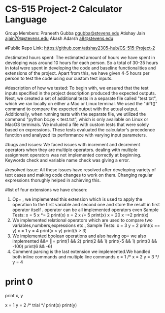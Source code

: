 # CS-515 Project-2 Calculator Language
Group Members:
Praneeth Gubba pgubba@stevens.edu
Atishay Jain ajain70@stevens.edu
Akash Adarsh a8@stevens.edu

#Public Repo Link: 
https://github.com/atishay2305-hub/CS-515-Project-2

#estimated hours spent: The estimated amount of hours we have spent in developing was around 10 hours for each person. So a total of 30-35 hours in total were spent in developing the code and baseline functionalities and extensions of the project. Apart from this, we have given 4-5 hours per person to test the code using our custom test inputs. 

#description of how we tested: To begin with, we ensured that the test inputs specified in the project description produced the expected outputs. Next, we created a set of additional tests in a separate file called "test.txt", which we ran locally on either a Mac or Linux terminal. We used the "diff()" command to compare the expected output with the actual output. Additionally, when running tests with the separate file, we utilized the command "python bc.py < test.txt", which is only available on Linux or MacOS terminals. We included a file with custom tests that were solely based on expressions. These tests evaluated the calculator's precedence function and analyzed its performance with varying input parameters.

#bugs and issues:
We faced issues with increment and decrement operators when they are multiple operators. dealing with multiple assignment operators was not implemented correctly at beginning. Keywords check and variable name check was giving a error.

#resolved issue:
All these issues have resolved after developing variety of text cases and making code changes to work on them. Changing regular expressions thorughly helped in achieving this.

#list of four extensions we have chosen:
1) Op= , we implemented this  extension which is used to apply the operation to the first variable and second one and store the result in first operator itself . operator can be all implemented operators even 
Sample Tests:
x = 5
x *= 2
print(x)
x = 2
x /= 5
print(x)
x = 20
x -=2
print(x)
2) We implemented relational operators which are used to compare two variables,numbers,expressions etc.,
Sample Tests:
x = 3
y = 2
print(x == y)
x = 1
y = 4
print(x < y)
print(5 > 3)
3) We implemented boolean operations and also having op= we also implemented &&= ||=
print(1 && 2)
print(2 && 1)
print(-5 && 1)
print(0 && -100)
print(6 && -6)
4) Comment parsing is the last extension we implemented.We handled both inline commands and multiple line commands
x = 1
/* 
x = 2
y = 3
*/
y = 4
# print 0
print x, y

x = 1
y = 2
/*
trial 
*/
print(x) 
print(y)

